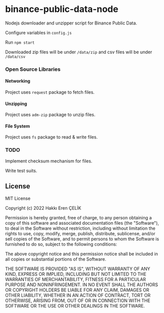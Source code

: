 # binance-public-data-node

Nodejs downloader and unzipper script for Binance Public Data.

Configure variables in `config.js`

Run `npm start`

Downloaded zip files will be under `/data/zip` and csv files will be under `/data/csv`

### Open Source Libraries

#### Networking

Project uses `request` package to fetch files.

#### Unzipping

Project uses `adm-zip` package to unzip files.

#### File System

Project uses `fs` package to read & write files.

### TODO

Implement checksum mechanism for files.

Write test suits.

## License

MIT License

Copyright (c) 2022 Hakkı Eren ÇELİK

Permission is hereby granted, free of charge, to any person obtaining a copy
of this software and associated documentation files (the "Software"), to deal
in the Software without restriction, including without limitation the rights
to use, copy, modify, merge, publish, distribute, sublicense, and/or sell
copies of the Software, and to permit persons to whom the Software is
furnished to do so, subject to the following conditions:

The above copyright notice and this permission notice shall be included in all
copies or substantial portions of the Software.

THE SOFTWARE IS PROVIDED "AS IS", WITHOUT WARRANTY OF ANY KIND, EXPRESS OR
IMPLIED, INCLUDING BUT NOT LIMITED TO THE WARRANTIES OF MERCHANTABILITY,
FITNESS FOR A PARTICULAR PURPOSE AND NONINFRINGEMENT. IN NO EVENT SHALL THE
AUTHORS OR COPYRIGHT HOLDERS BE LIABLE FOR ANY CLAIM, DAMAGES OR OTHER
LIABILITY, WHETHER IN AN ACTION OF CONTRACT, TORT OR OTHERWISE, ARISING FROM,
OUT OF OR IN CONNECTION WITH THE SOFTWARE OR THE USE OR OTHER DEALINGS IN THE
SOFTWARE.
